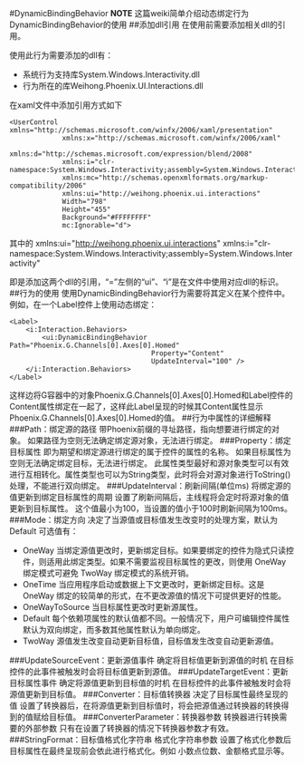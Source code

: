#DynamicBindingBehavior
**NOTE** 这篇weiki简单介绍动态绑定行为DynamicBindingBehavior的使用
##添加dll引用
在使用前需要添加相关dll的引用。

使用此行为需要添加的dll有：

* 系统行为支持库System.Windows.Interactivity.dll
* 行为所在的库Weihong.Phoenix.UI.Interactions.dll

在xaml文件中添加引用方式如下
```
<UserControl xmlns="http://schemas.microsoft.com/winfx/2006/xaml/presentation"
             xmlns:x="http://schemas.microsoft.com/winfx/2006/xaml"
             xmlns:d="http://schemas.microsoft.com/expression/blend/2008"
             xmlns:i="clr-namespace:System.Windows.Interactivity;assembly=System.Windows.Interactivity"
             xmlns:mc="http://schemas.openxmlformats.org/markup-compatibility/2006"
             xmlns:ui="http://weihong.phoenix.ui.interactions"
             Width="798"
             Height="455"
             Background="#FFFFFFFF"
             mc:Ignorable="d">
```
其中的
xmlns:ui="http://weihong.phoenix.ui.interactions"
xmlns:i="clr-namespace:System.Windows.Interactivity;assembly=System.Windows.Interactivity"

即是添加这两个dll的引用，“=”左侧的“ui”、“i”是在文件中使用对应dll的标识。
##行为的使用
使用DynamicBindingBehavior行为需要将其定义在某个控件中。
例如，在一个Label控件上使用动态绑定：
```
<Label>
    <i:Interaction.Behaviors>
        <ui:DynamicBindingBehavior Path="Phoenix.G.Channels[0].Axes[0].Homed"
                                   Property="Content"
                                   UpdateInterval="100" />
    </i:Interaction.Behaviors>
</Label>
```
这样边将G容器中的对象Phoenix.G.Channels[0].Axes[0].Homed和Label控件的Content属性绑定在一起了，这样此Label呈现的时候其Content属性显示Phoenix.G.Channels[0].Axes[0].Homed的值。
##行为中属性的详细解释
###Path：绑定源的路径
    带Phoenix前缀的寻址路径，指向想要进行绑定的对象。
  如果路径为空则无法确定绑定源对象，无法进行绑定。
###Property：绑定目标属性
    即为期望和绑定源进行绑定的属于控件的属性的名称。
  如果目标属性为空则无法确定绑定目标，无法进行绑定。
  此属性类型最好和源对象类型可以有效进行互相转化。属性类型也可以为String类型，此时将会对源对象进行ToString()处理，不能进行双向绑定。
###UpdateInterval：刷新间隔(单位ms)
    将绑定源的值更新到绑定目标属性的周期
  设置了刷新间隔后，主线程将会定时将源对象的值更新到目标属性。
  这个值最小为100，当设置的值小于100时刷新间隔为100ms。
###Mode：绑定方向
    决定了当源值或目标值发生改变时的处理方案，默认为Default
  可选值有：
   * OneWay 当绑定源值更改时，更新绑定目标。如果要绑定的控件为隐式只读控件，则适用此绑定类型。如果不需要监视目标属性的更改，则使用 OneWay 绑定模式可避免 TwoWay 绑定模式的系统开销。
   * OneTime 当应用程序启动或数据上下文更改时，更新绑定目标。这是 OneWay 绑定的较简单的形式，在不更改源值的情况下可提供更好的性能。
   * OneWayToSource 当目标属性更改时更新源属性。
   * Default 每个依赖项属性的默认值都不同。一般情况下，用户可编辑控件属性默认为双向绑定，而多数其他属性默认为单向绑定。
   * TwoWay 源值发生改变自动更新目标值，目标值发生改变自动更新源值。

###UpdateSourceEvent：更新源值事件
    确定将目标值更新到源值的时机
  在目标控件的此事件被触发时会将目标值更新到源值。
###UpdateTargetEvent：更新目标属性事件
    确定将源值更新到目标值的时机
  在目标控件的此事件被触发时会将源值更新到目标值。
###Converter：目标值转换器
    决定了目标属性最终呈现的值
  设置了转换器后，在将源值更新到目标值时，将会把源值通过转换器的转换得到的值赋给目标值。
###ConverterParameter：转换器参数
    转换器进行转换需要的外部参数
  只有在设置了转换器的情况下转换器参数才有效。
###StringFormat：目标值格式化字符串
    格式化字符串参数
  设置了格式化参数后目标属性在最终呈现前会依此进行格式化。例如 小数点位数、金额格式显示等。
